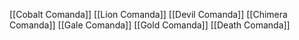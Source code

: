 [[Cobalt Comanda]]
[[Lion Comanda]]
[[Devil Comanda]]
[[Chimera Comanda]]
[[Gale Comanda]]
[[Gold Comanda]]
[[Death Comanda]]

